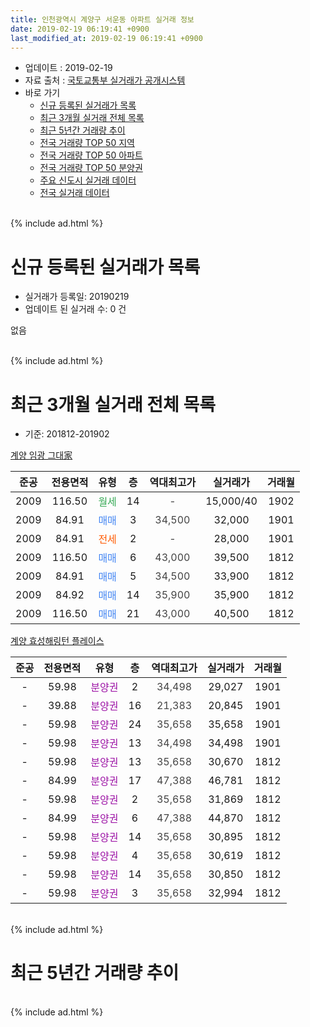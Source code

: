 ```yaml
---
title: 인천광역시 계양구 서운동 아파트 실거래 정보
date: 2019-02-19 06:19:41 +0900
last_modified_at: 2019-02-19 06:19:41 +0900
---
```


* 업데이트 : 2019-02-19
* 자료 출처 : [국토교통부 실거래가 공개시스템](http://rt.molit.go.kr)
* 바로 가기
    * [신규 등록된 실거래가 목록](#신규-등록된-실거래가-목록)
    * [최근 3개월 실거래 전체 목록](#최근-3개월-실거래-전체-목록)
    * [최근 5년간 거래량 추이](#최근-5년간-거래량-추이)
    * [전국 거래량 TOP 50 지역](https://inasie.github.io/apt-trade-info/최근-3개월-전국에서-가장-거래가-많이-발생한-지역)
    * [전국 거래량 TOP 50 아파트](https://inasie.github.io/apt-trade-info/최근-3개월-전국에서-가장-거래가-많이-발생한-아파트)
    * [전국 거래량 TOP 50 분양권](https://inasie.github.io/apt-trade-info/최근-3개월-전국에서-가장-거래가-많이-발생한-분양권)
    * [주요 신도시 실거래 데이터](https://inasie.github.io/apt-trade-info/주요-신도시)
    * [전국 실거래 데이터](https://inasie.github.io/apt-trade-info/전국)
<br>
{% include ad.html %}
<br>

# 신규 등록된 실거래가 목록
* 실거래가 등록일: 20190219
* 업데이트 된 실거래 수: 0 건

없음

<br>
{% include ad.html %}
<br>

# 최근 3개월 실거래 전체 목록
* 기준: 201812-201902


[계양 임광 그대家](https://search.naver.com/search.naver?query=%EC%9D%B8%EC%B2%9C%EA%B4%91%EC%97%AD%EC%8B%9C+%EA%B3%84%EC%96%91%EA%B5%AC+%EC%84%9C%EC%9A%B4%EB%8F%99+%EA%B3%84%EC%96%91+%EC%9E%84%EA%B4%91+%EA%B7%B8%EB%8C%80%E5%AE%B6)

|준공|전용면적|유형|층|역대최고가|실거래가|거래월|
|:---:|:---:|:---:|:---:|:---:|:---:|:---:|
|2009|116.50|<span style="color:#34a853">월세</span>|14|<span style="color:#444444">-</span>|15,000/40|1902|
|2009|84.91|<span style="color:#4285f3">매매</span>|3|<span style="color:#444444">34,500</span>|32,000|1901|
|2009|84.91|<span style="color:#ff5a00">전세</span>|2|<span style="color:#444444">-</span>|28,000|1901|
|2009|116.50|<span style="color:#4285f3">매매</span>|6|<span style="color:#444444">43,000</span>|39,500|1812|
|2009|84.91|<span style="color:#4285f3">매매</span>|5|<span style="color:#444444">34,500</span>|33,900|1812|
|2009|84.92|<span style="color:#4285f3">매매</span>|14|<span style="color:#444444">35,900</span>|35,900|1812|
|2009|116.50|<span style="color:#4285f3">매매</span>|21|<span style="color:#444444">43,000</span>|40,500|1812|

[계양 효성해링턴 플레이스](https://search.naver.com/search.naver?query=%EC%9D%B8%EC%B2%9C%EA%B4%91%EC%97%AD%EC%8B%9C+%EA%B3%84%EC%96%91%EA%B5%AC+%EC%84%9C%EC%9A%B4%EB%8F%99+%EA%B3%84%EC%96%91+%ED%9A%A8%EC%84%B1%ED%95%B4%EB%A7%81%ED%84%B4+%ED%94%8C%EB%A0%88%EC%9D%B4%EC%8A%A4)

|준공|전용면적|유형|층|역대최고가|실거래가|거래월|
|:---:|:---:|:---:|:---:|:---:|:---:|:---:|
|-|59.98|<span style="color:#9C11A5">분양권</span>|2|<span style="color:#444444">34,498</span>|29,027|1901|
|-|39.88|<span style="color:#9C11A5">분양권</span>|16|<span style="color:#444444">21,383</span>|20,845|1901|
|-|59.98|<span style="color:#9C11A5">분양권</span>|24|<span style="color:#444444">35,658</span>|35,658|1901|
|-|59.98|<span style="color:#9C11A5">분양권</span>|13|<span style="color:#444444">34,498</span>|34,498|1901|
|-|59.98|<span style="color:#9C11A5">분양권</span>|13|<span style="color:#444444">35,658</span>|30,670|1812|
|-|84.99|<span style="color:#9C11A5">분양권</span>|17|<span style="color:#444444">47,388</span>|46,781|1812|
|-|59.98|<span style="color:#9C11A5">분양권</span>|2|<span style="color:#444444">35,658</span>|31,869|1812|
|-|84.99|<span style="color:#9C11A5">분양권</span>|6|<span style="color:#444444">47,388</span>|44,870|1812|
|-|59.98|<span style="color:#9C11A5">분양권</span>|14|<span style="color:#444444">35,658</span>|30,895|1812|
|-|59.98|<span style="color:#9C11A5">분양권</span>|4|<span style="color:#444444">35,658</span>|30,619|1812|
|-|59.98|<span style="color:#9C11A5">분양권</span>|14|<span style="color:#444444">35,658</span>|30,850|1812|
|-|59.98|<span style="color:#9C11A5">분양권</span>|3|<span style="color:#444444">35,658</span>|32,994|1812|


<br>
{% include ad.html %}
<br>

# 최근 5년간 거래량 추이


<div style="width:100%;">
    <canvas id="deal_progress" height="200"></canvas>
</div>

<script>
new Chart(document.getElementById("deal_progress"), {
    type: 'line',
    data: {
        labels: ['201402','201403','201404','201405','201406','201407','201408','201409','201410','201411','201412','201501','201502','201503','201504','201505','201506','201507','201508','201509','201510','201511','201512','201601','201602','201603','201604','201605','201606','201607','201608','201609','201610','201611','201612','201701','201702','201703','201704','201705','201706','201707','201708','201709','201710','201711','201712','201801','201802','201803','201804','201805','201806','201807','201808','201809','201810','201811','201812','201901','201902'],
        datasets: [{
            label: '매매',
            pointRadius: 1,
            data: [1, 4, 0, 5, 3, 6, 3, 0, 7, 1, 0, 6, 2, 7, 1, 4, 3, 4, 7, 7, 4, 5, 2, 1, 2, 5, 5, 3, 8, 2, 7, 6, 1, 4, 1, 1, 3, 0, 2, 4, 4, 2, 5, 3, 4, 1, 1, 1, 2, 6, 1, 5, 4, 5, 8, 4, 107, 15, 12, 5, 0],
            borderColor: "rgba(255, 201, 14, 1)",
            backgroundColor: "rgba(255, 201, 14, 0.5)",
            fill: false,
            lineTension: 0
        },{
            label: '전월세',
            pointRadius: 1,
            data: [4, 6, 1, 4, 6, 0, 2, 2, 1, 1, 5, 7, 4, 2, 1, 1, 4, 5, 1, 2, 4, 3, 2, 3, 0, 4, 5, 3, 0, 3, 1, 2, 2, 1, 5, 1, 6, 4, 1, 3, 3, 2, 2, 0, 2, 3, 1, 1, 5, 3, 0, 2, 2, 2, 2, 2, 1, 1, 0, 1, 1],
            borderColor: "rgba(0, 141, 185, 1)",
            backgroundColor: "rgba(0, 141, 185, 0.5)",
            fill: false,
            lineTension: 0
        }
        ]
    },
    options: {
        responsive: true,
        title: {
            display: false
        },
        tooltips: {
            mode: 'index',
            intersect: false
        },
        hover: {
            mode: 'nearest',
            intersect: true
        },
        scales: {
            xAxes: [{
                display: true,
                scaleLabel: {
                    display: true,
                    labelString: '년/월'
                }
            }],
            yAxes: [{
                display: true,
                ticks: {
                    suggestedMin: 0,
                },
                scaleLabel: {
                    display: true,
                    labelString: '실거래 수'
                }
            }]
        }
    }
});

</script>


<br>
{% include ad.html %}
<br>

